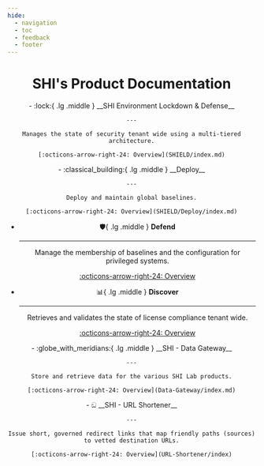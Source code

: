 ```yaml
---
hide:
  - navigation
  - toc
  - feedback
  - footer
---
```


<h1 align="center">SHI's Product Documentation</h1>

<div class="grid cards" align="center" markdown>
- :lock:{ .lg .middle } __SHI Environment Lockdown & Defense__

    ---

    Manages the state of security tenant wide using a multi-tiered architecture.

    [:octicons-arrow-right-24: Overview](SHIELD/index.md)
</div>

<div class="grid cards" align="center" markdown>
- :classical_building:{ .lg .middle } __Deploy__

    ---

    Deploy and maintain global baselines.

    [:octicons-arrow-right-24: Overview](SHIELD/Deploy/index.md)

- :shield:{ .lg .middle } __Defend__

    ---

    Manage the membership of baselines and the configuration for privileged systems.

    [:octicons-arrow-right-24: Overview](SHIELD/Defend/index.md)

- :bar_chart:{ .lg .middle } __Discover__

    ---

    Retrieves and validates the state of license compliance tenant wide.

    [:octicons-arrow-right-24: Overview](SHIELD/Discover/index.md)

</div>

<div class="grid cards" align="center" markdown>
- :globe_with_meridians:{ .lg .middle } __SHI - Data Gateway__

    ---

    Store and retrieve data for the various SHI Lab products.

    [:octicons-arrow-right-24: Overview](Data-Gateway/index.md)

<div class="grid cards" align="center" markdown>
- <span class="susIcon">ඞ</span> __SHI - URL Shortener__

    ---

    Issue short, governed redirect links that map friendly paths (sources) to vetted destination URLs.

    [:octicons-arrow-right-24: Overview](URL-Shortener/index)
</div>

